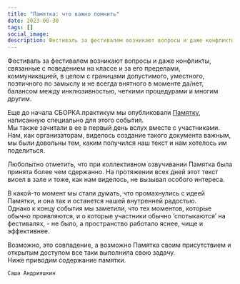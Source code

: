 ```yaml
---
title: "Памятка: что важно помнить"
date: 2023-08-30
tags: []
social_image: 
description: Фестиваль за фестивалем возникают вопросы и даже конфликты, связанные с поведением на классе и за его пределами, коммуникацией, в целом с границами ...
---
```


Фестиваль за фестивалем возникают вопросы и даже конфликты, связанные с поведением на классе и за его пределами, коммуникацией, в целом с границами допустимого, уместного, поэтичного по замыслу и не всегда внятного в моменте да/нет, балансом между инклюзивностью, четкими процедурами и многим другим.  

Еще до начала СБОРКА.практикум мы опубликовали <a href="/blog/memo">Памятку</a>, написанную специально для этого события.  
Мы также зачитали в ее в первый день вслух вместе с участниками.  
Нам, как организаторам, виделось создание такого документа важным, мы были довольны тем, каким получился наш текст и нам хотелось им поделиться.  

Любопытно отметить, что при коллективном озвучивании Памятка была принята более чем сдержанно. На протяжении всех дней этот текст висел в зале и тоже, как нам виделось, не вызывал особого интереса.  

В какой-то момент мы стали думать, что промахнулись с идеей Памятки, и она так и останется нашей внутренней радостью.  
Однако к концу события мы заметили, что тех моментов, которые обычно проявляются, и о которые участники обычно ‘спотыкаются’ на фестивалях, - не было, а пространство работало яснее, чище и эффективнее.  

Возможно, это совпадение, а возможно Памятка своим присутствием и открытым доступом все таки выполнила свою задачу.  
Ниже приводим содержание памятки.



```Саша Андрияшкин```